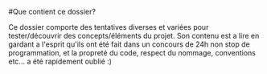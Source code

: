 #Que contient ce dossier?

 Ce dossier comporte des tentatives diverses et variées pour tester/découvrir des concepts/éléments du projet.
 Son contenu est a lire en gardant a l'esprit qu'ils ont été fait dans un concours de 24h non stop de programmation, et la propreté du code, respect du nommage, conventions etc... a été rapidement oublié :)
